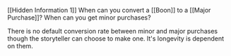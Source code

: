 [[Hidden Information 1]]
When can you convert a [[Boon]] to a [[Major Purchase]]?
When can you get minor purchases?

There is no default conversion rate between minor and major purchases though the storyteller can choose to make one. It's longevity is dependent on them.

